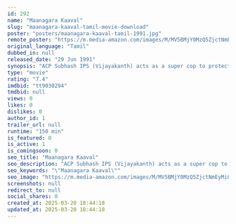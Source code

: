 ```yaml
---
id: 292
name: "Maanagara Kaaval"
slug: "maanagara-kaaval-tamil-movie-download"
poster: "posters/maanagara-kaaval-tamil-1991.jpg"
remote_poster: "https://m.media-amazon.com/images/M/MV5BMjY0MzQ5ZjctNmEyMi00OTBmLTg0OTMtODQwNDUzOWZiYzU3XkEyXkFqcGdeQXVyOTk3NTc2MzE@._V1_SX300.jpg"
original_language: "Tamil"
dubbed_in: null
released_date: "29 Jun 1991"
synopsis: "ACP Subhash IPS (Vijayakanth) acts as a super cop to protect the life of Indian Prime Minister Rupavathy (Lakshmi)."
type: "movie"
rating: "7.4"
imdbid: "tt9030294"
tmdbid: null
views: 0
likes: 0
dislikes: 0
author_id: 1
trailer_url: null
runtime: "150 min"
is_featured: 0
is_active: 1
is_comingsoon: 0
seo_title: "Maanagara Kaaval"
seo_description: "ACP Subhash IPS (Vijayakanth) acts as a super cop to protect the life of Indian Prime Minister Rupavathy (Lakshmi)."
seo_keywords: "\"Maanagara Kaaval\""
seo_image: "https://m.media-amazon.com/images/M/MV5BMjY0MzQ5ZjctNmEyMi00OTBmLTg0OTMtODQwNDUzOWZiYzU3XkEyXkFqcGdeQXVyOTk3NTc2MzE@._V1_SX300.jpg"
screenshots: null
redirect_to: null
social_shares: 0
created_at: 2025-03-20 18:44:18
updated_at: 2025-03-20 18:44:18
---
```


